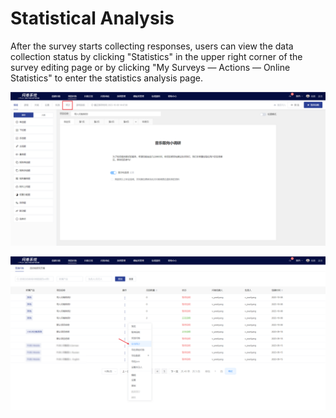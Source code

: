 # Statistical Analysis

After the survey starts collecting responses, users can view the data collection status by clicking "Statistics" in the upper right corner of the survey editing page or by clicking "My Surveys — Actions — Online Statistics" to enter the statistics analysis page.

![Entry to the "Statistical Analysis" feature in the survey editing page](../../../.gitbook/assets/Snipaste_2023-10-08_15-13-21.png)

![Quick access to "Statistical Analysis" feature in "My Survey" list](../../../.gitbook/assets/Snipaste_2023-10-08_15-12-57.png)
